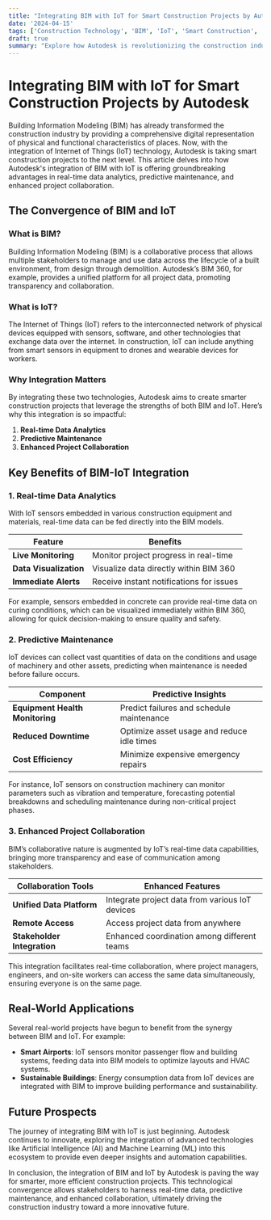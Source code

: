 ```yaml
---
title: "Integrating BIM with IoT for Smart Construction Projects by Autodesk"
date: '2024-04-15'
tags: ['Construction Technology', 'BIM', 'IoT', 'Smart Construction', 'Autodesk', 'Real-time Data', 'Predictive Maintenance', 'Project Collaboration', 'Innovation']
draft: true
summary: "Explore how Autodesk is revolutionizing the construction industry by integrating Building Information Modeling (BIM) with IoT technology, enabling real-time data analytics, predictive maintenance, and enhanced project collaboration."
---
```


# Integrating BIM with IoT for Smart Construction Projects by Autodesk

Building Information Modeling (BIM) has already transformed the construction industry by providing a comprehensive digital representation of physical and functional characteristics of places. Now, with the integration of Internet of Things (IoT) technology, Autodesk is taking smart construction projects to the next level. This article delves into how Autodesk's integration of BIM with IoT is offering groundbreaking advantages in real-time data analytics, predictive maintenance, and enhanced project collaboration.

## The Convergence of BIM and IoT

### What is BIM?

Building Information Modeling (BIM) is a collaborative process that allows multiple stakeholders to manage and use data across the lifecycle of a built environment, from design through demolition. Autodesk’s BIM 360, for example, provides a unified platform for all project data, promoting transparency and collaboration.

### What is IoT?

The Internet of Things (IoT) refers to the interconnected network of physical devices equipped with sensors, software, and other technologies that exchange data over the internet. In construction, IoT can include anything from smart sensors in equipment to drones and wearable devices for workers.

### Why Integration Matters

By integrating these two technologies, Autodesk aims to create smarter construction projects that leverage the strengths of both BIM and IoT. Here’s why this integration is so impactful:

1. **Real-time Data Analytics**
2. **Predictive Maintenance**
3. **Enhanced Project Collaboration**

## Key Benefits of BIM-IoT Integration

### 1. Real-time Data Analytics

With IoT sensors embedded in various construction equipment and materials, real-time data can be fed directly into the BIM models.

| **Feature**                | **Benefits**                          |
|----------------------------|---------------------------------------|
| **Live Monitoring**        | Monitor project progress in real-time |
| **Data Visualization**     | Visualize data directly within BIM 360 |
| **Immediate Alerts**       | Receive instant notifications for issues  |

For example, sensors embedded in concrete can provide real-time data on curing conditions, which can be visualized immediately within BIM 360, allowing for quick decision-making to ensure quality and safety.

### 2. Predictive Maintenance

IoT devices can collect vast quantities of data on the conditions and usage of machinery and other assets, predicting when maintenance is needed before failure occurs.

| **Component**                     | **Predictive Insights**                        |
|-----------------------------------|------------------------------------------------|
| **Equipment Health Monitoring**   | Predict failures and schedule maintenance      |
| **Reduced Downtime**              | Optimize asset usage and reduce idle times     |
| **Cost Efficiency**               | Minimize expensive emergency repairs           |

For instance, IoT sensors on construction machinery can monitor parameters such as vibration and temperature, forecasting potential breakdowns and scheduling maintenance during non-critical project phases.

### 3. Enhanced Project Collaboration

BIM’s collaborative nature is augmented by IoT’s real-time data capabilities, bringing more transparency and ease of communication among stakeholders.

| **Collaboration Tools**      | **Enhanced Features**                              |
|------------------------------|----------------------------------------------------|
| **Unified Data Platform**    | Integrate project data from various IoT devices    |
| **Remote Access**            | Access project data from anywhere                  |
| **Stakeholder Integration**  | Enhanced coordination among different teams       |

This integration facilitates real-time collaboration, where project managers, engineers, and on-site workers can access the same data simultaneously, ensuring everyone is on the same page.

## Real-World Applications

Several real-world projects have begun to benefit from the synergy between BIM and IoT. For example:

- **Smart Airports**: IoT sensors monitor passenger flow and building systems, feeding data into BIM models to optimize layouts and HVAC systems.
- **Sustainable Buildings**: Energy consumption data from IoT devices are integrated with BIM to improve building performance and sustainability.

## Future Prospects

The journey of integrating BIM with IoT is just beginning. Autodesk continues to innovate, exploring the integration of advanced technologies like Artificial Intelligence (AI) and Machine Learning (ML) into this ecosystem to provide even deeper insights and automation capabilities.

In conclusion, the integration of BIM and IoT by Autodesk is paving the way for smarter, more efficient construction projects. This technological convergence allows stakeholders to harness real-time data, predictive maintenance, and enhanced collaboration, ultimately driving the construction industry toward a more innovative future.